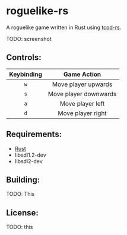 # roguelike-rs
A roguelike game written in Rust using [tcod-rs](https://github.com/tomassedovic/tcod-rs).

TODO: screenshot

## Controls:

| Keybinding | Game Action |
|:----------:|:-----------:|
| `w` |Move player upwards |
| `s` | Move player downwards |
| `a` | Move player left |
| `d` | Move player right |

## Requirements:
- [Rust](https://www.rust-lang.org/en-US/install.html)
- libsdl1.2-dev
- libsdl2-dev

## Building:
TODO: This

## License:
TODO: this
